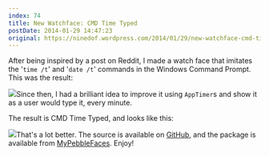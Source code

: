 ```yaml
---
index: 74
title: New Watchface: CMD Time Typed
postDate: 2014-01-29 14:47:23
original: https://ninedof.wordpress.com/2014/01/29/new-watchface-cmd-time-typed/
---
```


After being inspired by a post on Reddit, I made a watch face that imitates the '<code>time /t</code>' and '<code>date /t</code>' commands in the Windows Command Prompt. This was the result:

![](http://ninedof.files.wordpress.com/2014/01/mockup.gif)Since then, I had a brilliant idea to improve it using <code>AppTimer</code>s and show it as a user would type it, every minute.

The result is CMD Time Typed, and looks like this:

![](http://ninedof.files.wordpress.com/2014/01/mockup1.gif)That's a lot better. The source is available on [GitHub](https://github.com/C-D-Lewis/cmd-time-typed), and the package is available from [MyPebbleFaces](http://www.mypebblefaces.com/apps/3905/10185/). Enjoy!

&nbsp;
